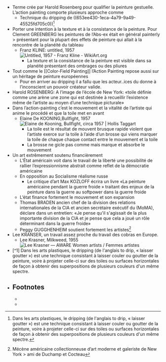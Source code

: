 - Terme crée par Harold Rosenberg pour qualifier la peinture gestuelle. L’action painting comporte plusieurs approche comme
	- Technique du dripping de ((653ee430-1eca-4a79-9a49-45525fd705c0))[^2]
- Porter une intention à la texture et à la consistance de la peinture. Pour Clement GREENBERG les peintures de l’Abs-ex était en général painterly > présentant pour la plupart des effets de peinture qui allait à la rencontre de la planéité du tableau
	- Franz KLINE: untitled, 1957 ![Untitled, 1957 - Franz Kline - WikiArt.org](https://uploads7.wikiart.org/images/franz-kline/untitled-1957-1.jpg!Large.jpg)
		- La texture et la consistance de la peinture est visible dans sa planéité présentant des ombrages ou des pliures
- Tout comme le [[Color-Field Painting]] l’Action Painting repose aussi sur un héritage de peinture européennes
	- Pour en arriver au dripping il a fallu que les acteur..ices du donne à l’inconscient un pouvoir créateur valide.
- Harold ROSENBERG:  A l’image de l’école de New York: 
                    «toile définie comme une arène une zone qui est destinée à recueillir l’existence même de l’artiste au moyen d’une technique picturale»
- Dans l’action-painting c’est le mouvement et la vitalité de l’artiste qui anime le procédé et que la toile met en avant
	- Elaine De KOONING,Bullfight, 1957 ![Elaine de Kooning, Bullfight, circa 1957 | Hollis Taggart](https://artlogic-res.cloudinary.com/w_1680,h_1680,c_limit,f_auto,fl_lossy,q_auto/artlogicstorage/htg1979/images/view/69ee9d2bf3d7866424e967d0b1009257j/hollistaggart-elaine-de-kooning-bullfight-circa-1957.jpg)
		- La toile est le résultat de mouvent brusque rapide violent que l’artiste exerce sur la toile à l’aide d’un brosse qui viens marquer la toile de chaque chaque contact entre le mouvement et la toile
		- La brosse ne gicle pas comme mais marque et absorbe le mouvement
- Un art extrêmement soutenu financièrement
	- L’État américain voit dans le travail de la liberté une possibilité de rallier l’expressionnisme abstrait comme reflet de la démocratie américaine
	- En opposition au Socialisme réalisme russe
		- Le critique d’art Max KOZLOFF écrira un livre «La peinture américaine pendant la guerre froide » traitant des enjeux de la peinture dans la guerre au softpower dans la guerre froide
	- L’état finance fortement le mouvement et son expansion
	- Thomas BRADEN ancien chef de la division des relations internationales de la CIA et ancien secrétaire exécutif du (MoMA), déclare dans un entretien: «Je pense qu'il s'agissait de la plus importante division de la CIA et je pense que cela a joué un rôle déterminant dans la guerre froide»
	- Peggy GUGGHENHEIM soutient fortement les artistes[^3]
- Lee KRANSER, un travail assez proche du travail des cobras en Europe.
	- Lee Krasner, Milkweed, 1955 ![Lee Krasner — AWARE Women artists / Femmes artistes](https://awarewomenartists.com/wp-content/uploads/2018/04/lee-krasner_milkweed_1955_aware_women-artists_artistes-femmes-1049x1500.jpg)
- [^1] Dans les arts plastiques, le dripping (de l'anglais to drip, « laisser goutter ») est une technique consistant à laisser couler ou goutter de la peinture, voire à projeter celle-ci sur des toiles ou surfaces horizontales de façon à obtenir des superpositions de plusieurs couleurs d'un même spectre.
- ## Footnotes
	- [^2]: Dans les arts plastiques, le dripping (de l'anglais to drip, «
	  laisser goutter ») est une technique consistant à laisser couler ou
	  goutter de la peinture, voire à projeter celle-ci sur des toiles ou
	  surfaces horizontales de façon à obtenir des superpositions de
	  plusieurs couleurs d'un même spectre.
	- [^3]:Mécène américaine collectionneuse d’art moderne et galeriste de
	  New York > ami de Duchamp et Cocteau